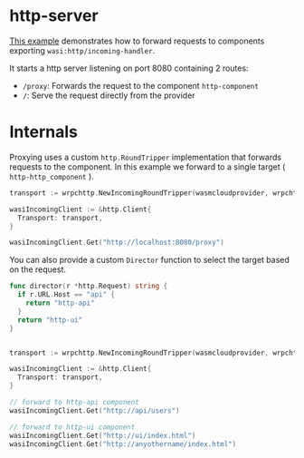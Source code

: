# http-server

[This example](https://github.com/wasmCloud/go/tree/main/examples/provider/http-server) demonstrates
how to forward requests to components exporting `wasi:http/incoming-handler`.

It starts a http server listening on port 8080 containing 2 routes:

- `/proxy`: Forwards the request to the component `http-component`
- `/`: Serve the request directly from the provider

# Internals

Proxying uses a custom `http.RoundTripper` implementation that forwards requests to the component.
In this example we forward to a single target ( `http-http_component` ).

```go
transport := wrpchttp.NewIncomingRoundTripper(wasmcloudprovider, wrpchttp.WithSingleTarget("http-http_component"))

wasiIncomingClient := &http.Client{
  Transport: transport,
}

wasiIncomingClient.Get("http://localhost:8080/proxy")
```

You can also provide a custom `Director` function to select the target based on the request.

```go
func director(r *http.Request) string {
  if r.URL.Host == "api" {
    return "http-api"
  }
  return "http-ui"
}


transport := wrpchttp.NewIncomingRoundTripper(wasmcloudprovider, wrpchttp.WithDirector(director))

wasiIncomingClient := &http.Client{
  Transport: transport,
}

// forward to http-api component
wasiIncomingClient.Get("http://api/users")

// forward to http-ui component
wasiIncomingClient.Get("http://ui/index.html")
wasiIncomingClient.Get("http://anyothername/index.html")
```
